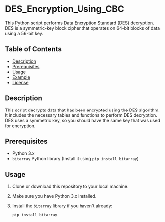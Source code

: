 # DES_Encryption_Using_CBC

This Python script performs Data Encryption Standard (DES) decryption. DES is a symmetric-key block cipher that operates on 64-bit blocks of data using a 56-bit key.

## Table of Contents

- [Description](#description)
- [Prerequisites](#prerequisites)
- [Usage](#usage)
- [Example](#example)
- [License](#license)

## Description

This script decrypts data that has been encrypted using the DES algorithm. It includes the necessary tables and functions to perform DES decryption. DES uses a symmetric key, so you should have the same key that was used for encryption.

## Prerequisites

- Python 3.x
- `bitarray` Python library (Install it using `pip install bitarray`)

## Usage

1. Clone or download this repository to your local machine.

2. Make sure you have Python 3.x installed.

3. Install the `bitarray` library if you haven't already:
   
   ```bash
   pip install bitarray
